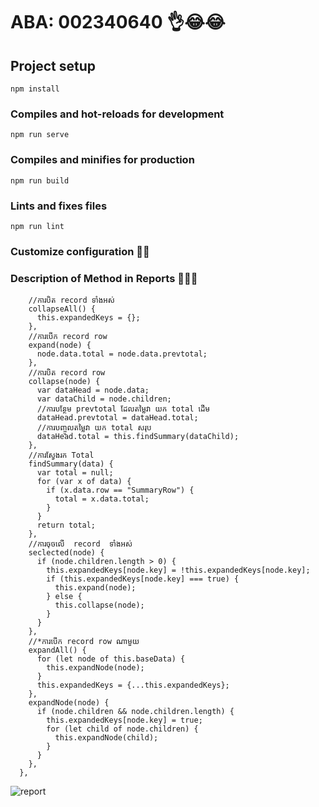 

# ABA: 002340640 👌😂😂​​ ​​

## Project setup

```
npm install
```

### Compiles and hot-reloads for development

```
npm run serve
```

### Compiles and minifies for production

```
npm run build
```

### Lints and fixes files

```
npm run lint
```

### Customize configuration 🤖👻

### Description of Method in Reports 🤖👻👾

```
    //ការបិត​​ record ទាំងអស់
    collapseAll() {
      this.expandedKeys = {};
    },
    //ការបើក record row
    expand(node) {
      node.data.total = node.data.prevtotal;
    },
    //ការបិត record row
    collapse(node) {
      var dataHead = node.data;
      var dataChild = node.children;
      //ការបន្ថែម prevtotal​ ដែលតម្លៃវា យក​​​ total ដើម
      dataHead.prevtotal = dataHead.total;
      //ការបញ្ចូល​តម្លៃវា យក​​​ total សរុប
      dataHead.total = this.findSummary(dataChild);
    },
    //ការស្វែងរក​ Total
    findSummary(data) {
      var total = null;
      for (var x of data) {
        if (x.data.row == "SummaryRow") {
          total = x.data.total;
        }
      }
      return total;
    },
    //ការចុចលើ  record  ទាំងអស់
    seclected(node) {
      if (node.children.length > 0) {
        this.expandedKeys[node.key] = !this.expandedKeys[node.key];
        if (this.expandedKeys[node.key] === true) {
          this.expand(node);
        } else {
          this.collapse(node);
        }
      }
    },
    //*ការបើក record row ណាមួយ
    expandAll() {
      for (let node of this.baseData) {
        this.expandNode(node);
      }
      this.expandedKeys = {...this.expandedKeys};
    },
    expandNode(node) {
      if (node.children && node.children.length) {
        this.expandedKeys[node.key] = true;
        for (let child of node.children) {
          this.expandNode(child);
        }
      }
    },
  },
```

![report](https://user-images.githubusercontent.com/97021587/190304737-9523fb00-df15-408a-8520-f7b6adc2074c.png)
